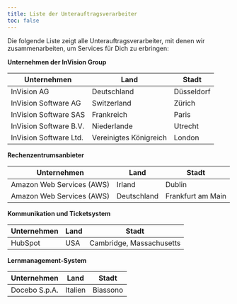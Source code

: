 ```yaml
---
title: Liste der Unterauftragsverarbeiter
toc: false
---
```


Die folgende Liste zeigt alle Unterauftragsverarbeiter, mit denen wir zusammenarbeiten, um Services für Dich zu erbringen:

**Unternehmen der InVision Group**

| Unternehmen | Land | Stadt |
| ------- | ------- | ------- |
| InVision AG | Deutschland | Düsseldorf |
| InVision Software AG | Switzerland | Zürich |
| InVision Software SAS | Frankreich | Paris |
| InVision Software B.V. | Niederlande | Utrecht |
| InVision Software Ltd. | Vereinigtes Königreich | London |

**Rechenzentrumsanbieter**  

| Unternehmen | Land | Stadt |
| ------- | ------- | ------- |
| Amazon Web Services (AWS) | Irland | Dublin |
| Amazon Web Services (AWS) | Deutschland | Frankfurt am Main |

**Kommunikation und Ticketsystem**  

| Unternehmen | Land | Stadt |
| ------- | ------- | ------- |
| HubSpot | USA | Cambridge, Massachusetts |

**Lernmanagement-System**

| Unternehmen  | Land     | Stadt     |
| ------------- | ------- | -------- |
| Docebo S.p.A. | Italien | Biassono |
